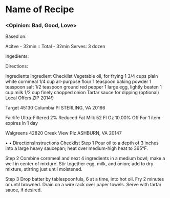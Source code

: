 # Name of Recipe
### <Opinion: Bad, Good, Love>

Based on:   

Acitve - 32min :: Total - 32min
Serves:  3 dozen

Ingedients:  

Directions:  


Ingredients
Ingredient Checklist
Vegetable oil, for frying
1 3/4 cups plain white cornmeal
1/4 cup all-purpose flour
1 teaspoon baking powder
1 teaspoon salt
1/2 teaspoon ground red pepper
1 large egg, lightly beaten
1 cup milk 
1/2 cup finely chopped onion
Tartar sauce for dipping (optional)
Local Offers
ZIP 20149


Target
45130 Columbia Pl
STERLING, VA 20166


Fairlife Ultra-Filtered 2% Reduced Fat Milk 52 Fl Oz
10.00% Off For 1 item - expires in 1 day


Walgreens
42820 Creek View Plz
ASHBURN, VA 20147


• •
DirectionsInstructions Checklist
Step 1
Pour oil to a depth of 3 inches into a large heavy saucepan; heat over medium-high heat to 365°F.

Step 2
Combine cornmeal and next 4 ingredients in a medium bowl; make a well in center of mixture. Stir together egg, milk, and onion; add to dry mixture, stirring just until moistened.

Step 3
Drop batter by tablespoonfuls, 6 at a time, into hot oil. Fry 2 minutes or until browned. Drain on a wire rack over paper towels. Serve with tartar sauce, if desired.
